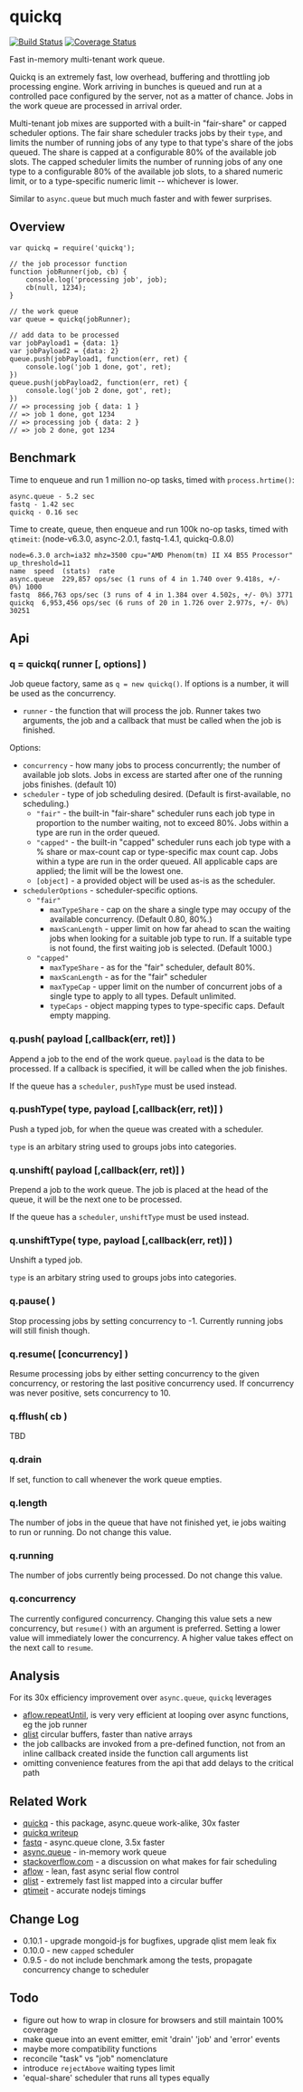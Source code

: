 quickq
======

[![Build Status](https://api.travis-ci.org/andrasq/node-quickq.svg?branch=master)](https://travis-ci.org/andrasq/node-quickq?branch=master)
[![Coverage Status](https://codecov.io/github/andrasq/node-quickq/coverage.svg?branch=master)](https://codecov.io/github/andrasq/node-quickq?branch=master)

Fast in-memory multi-tenant work queue.

Quickq is an extremely fast, low overhead, buffering and throttling job processing
engine.  Work arriving in bunches is queued and run at a controlled pace configured
by the server, not as a matter of chance.  Jobs in the work queue are processed in
arrival order.

Multi-tenant job mixes are supported with a built-in "fair-share" or capped scheduler options.
The fair share scheduler tracks jobs by their `type`, and limits the number of running
jobs of any type to that type's share of the jobs queued.  The share is capped
at a configurable 80% of the available job slots.  The capped scheduler limits the number
of running jobs of any one type to a configurable 80% of the available job slots, to a
shared numeric limit, or to a type-specific numeric limit -- whichever is lower.

Similar to `async.queue` but much much faster and with fewer surprises.


Overview
--------

    var quickq = require('quickq');

    // the job processor function
    function jobRunner(job, cb) {
        console.log('processing job', job);
        cb(null, 1234);
    }

    // the work queue
    var queue = quickq(jobRunner);

    // add data to be processed
    var jobPayload1 = {data: 1}
    var jobPayload2 = {data: 2}
    queue.push(jobPayload1, function(err, ret) {
        console.log('job 1 done, got', ret);
    })
    queue.push(jobPayload2, function(err, ret) {
        console.log('job 2 done, got', ret);
    })
    // => processing job { data: 1 }
    // => job 1 done, got 1234
    // => processing job { data: 2 }
    // => job 2 done, got 1234


Benchmark
---------

Time to enqueue and run 1 million no-op tasks, timed with `process.hrtime()`:

    async.queue - 5.2 sec
    fastq - 1.42 sec
    quickq - 0.16 sec

Time to create, queue, then enqueue and run 100k no-op tasks, timed with `qtimeit`:
(node-v6.3.0, async-2.0.1, fastq-1.4.1, quickq-0.8.0)

    node=6.3.0 arch=ia32 mhz=3500 cpu="AMD Phenom(tm) II X4 B55 Processor" up_threshold=11
    name  speed  (stats)  rate
    async.queue  229,857 ops/sec (1 runs of 4 in 1.740 over 9.418s, +/- 0%) 1000
    fastq  866,763 ops/sec (3 runs of 4 in 1.384 over 4.502s, +/- 0%) 3771
    quickq  6,953,456 ops/sec (6 runs of 20 in 1.726 over 2.977s, +/- 0%) 30251


Api
---

### q = quickq( runner [, options] )

Job queue factory, same as `q = new quickq()`.  If options is a number, it will be
used as the concurrency.

- `runner` - the function that will process the job.  Runner takes two arguments,
the job and a callback that must be called when the job is finished.

Options:
- `concurrency` - how many jobs to process concurrently; the number of available job
  slots.  Jobs in excess are started after one of the running jobs finishes. (default 10)
- `scheduler` - type of job scheduling desired.  (Default is first-available, no scheduling.)
    - `"fair"` - the built-in "fair-share" scheduler runs each job type in proportion
      to the number waiting, not to exceed 80%.  Jobs within a type are run in the
      order queued.
    - `"capped"` - the built-in "capped" scheduler runs each job type with a % share or max-count
      cap or type-specific max count cap.  Jobs within a type are run in the order queued.
      All applicable caps are applied; the limit will be the lowest one.
    - `[object]` - a provided object will be used as-is as the scheduler.
- `schedulerOptions` - scheduler-specific options.
    - `"fair"`
        - `maxTypeShare` - cap on the share a single type may occupy of the
          available concurrency. (Default 0.80, 80%.)
        - `maxScanLength` - upper limit on how far ahead to scan the waiting jobs
          when looking for a suitable job type to run.  If a suitable type is not found,
          the first waiting job is selected.  (Default 1000.)
    - `"capped"`
        - `maxTypeShare` - as for the "fair" scheduler, default 80%.
        - `maxScanLength` - as for the "fair" scheduler
        - `maxTypeCap` - upper limit on the number of concurrent jobs of a single type
          to apply to all types.  Default unlimited.
        - `typeCaps` - object mapping types to type-specific caps.  Default empty mapping.

### q.push( payload [,callback(err, ret)] )

Append a job to the end of the work queue.  `payload` is the data to be processed.
If a callback is specified, it will be called when the job finishes.

If the queue has a `scheduler`, `pushType` must be used instead.

### q.pushType( type, payload [,callback(err, ret)] )

Push a typed job, for when the queue was created with a scheduler.

`type` is an arbitary string used to groups jobs into categories.

### q.unshift( payload [,callback(err, ret)] )

Prepend a job to the work queue.  The job is placed at the head of the queue, it
will be the next one to be processed.

If the queue has a `scheduler`, `unshiftType` must be used instead.

### q.unshiftType( type, payload [,callback(err, ret)] )

Unshift a typed job.

`type` is an arbitary string used to groups jobs into categories.


### q.pause( )

Stop processing jobs by setting concurrency to -1.  Currently running jobs will
still finish though.

### q.resume( [concurrency] )

Resume processing jobs by either setting concurrency to the given concurrency, or
restoring the last positive concurrency used.  If concurrency was never positive,
sets concurrency to 10.


### q.fflush( cb )

TBD

### q.drain

If set, function to call whenever the work queue empties.

### q.length

The number of jobs in the queue that have not finished yet, ie jobs waiting to run
or running.  Do not change this value.

### q.running

The number of jobs currently being processed.  Do not change this value.

### q.concurrency

The currently configured concurrency.  Changing this value sets a new concurrency,
but `resume()` with an argument is preferred.  Setting a lower value will immediately
lower the concurrency.  A higher value takes effect on the next call to `resume`.


Analysis
--------

For its 30x efficiency improvement over `async.queue`, `quickq` leverages
- [aflow.repeatUntil](https://npmjs.org/package/aflow), is very very efficient at
  looping over async functions, eg the job runner
- [qlist](https://npmjs.org/package/qlist) circular buffers, faster than native arrays
- the job callbacks are invoked from a pre-defined function, not from an inline
  callback created inside the function call arguments list
- omitting convenience features from the api that add delays to the critical path


Related Work
------------

- [quickq](https://github.com/andrasq/node-quickq) - this package, async.queue work-alike, 30x faster
- [quickq writeup](https://github.com/andrasq/node-docs/blob/master/quickq-scheduler.md)
- [fastq](https://npmjs.org/package/fastq) - async.queue clone, 3.5x faster
- [async.queue](https://npmjs.org/package/async) - in-memory work queue
- [stackoverflow.com](http://stackoverflow.com/questions/28388281/job-scheduling-algorithm-for-cluster/28389114#28389114) -
  a discussion on what makes for fair scheduling
- [aflow](https://npmjs.org/package/aflow) - lean, fast async serial flow control
- [qlist](https://npmjs.org/package/qlist) - extremely fast list mapped into a circular buffer
- [qtimeit](https://npmjs.org/package/qtimeit) - accurate nodejs timings


Change Log
----------

- 0.10.1 - upgrade mongoid-js for bugfixes, upgrade qlist mem leak fix
- 0.10.0 - new `capped` scheduler
- 0.9.5 - do not include benchmark among the tests, propagate concurrency change to scheduler


Todo
----

- figure out how to wrap in closure for browsers and still maintain 100% coverage
- make queue into an event emitter, emit 'drain' 'job' and 'error' events
- maybe more compatibility functions
- reconcile "task" vs "job" nomenclature
- introduce `rejectAbove` waiting types limit
- 'equal-share' scheduler that runs all types equally
